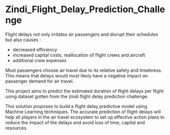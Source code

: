 # Zindi_Flight_Delay_Prediction_Challenge

Flight delays not only irritates air passengers and disrupt their schedules but also causes :

- decreased efficiency
- increased capital costs, reallocation of flight crews and aircraft
- additional crew expenses

Most passengers choose air travel due to its relative safety and timeliness. This means that delays would most likely have a negative impact on passenger demand for air travel.

This project aims to predict the estimated duration of flight delays per flight using dataset gotten from the zindi flight delay prediction challenge.

This solution proposes to build a flight delay predictive model using Machine Learning techniques. The accurate prediction of flight delays will help all players in the air travel ecosystem to set up effective action plans to reduce the impact of the delays and avoid loss of time, capital and resources.
